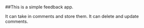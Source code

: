 ##This is a simple feedback app. 

It can take in comments and store them. 
It can delete and update comments. 

